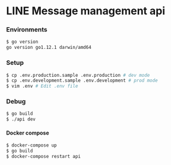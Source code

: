 # LINE Message management api

### Environments

```bash
$ go version
go version go1.12.1 darwin/amd64
```

### Setup
```bash
$ cp .env.production.sample .env.production # dev mode
$ cp .env.development.sample .env.development # prod mode
$ vim .env # Edit .env file
```

### Debug

```bash
$ go build
$ ./api dev
```

#### Docker compose
```bash
$ docker-compose up
$ go build
$ docker-compose restart api
```
